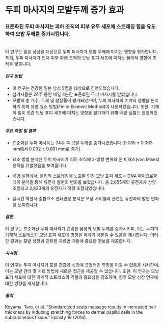 # 두피 마사지의 모발두께 증가 효과

### 표준화된 두피 마사지는 피하 조직의 피부 유두 세포에 스트레칭 힘을 유도하여 모발 두께를 증가시킵니다.   
　   
이 연구는 일본 남성을 대상으로 두피 마사지가 모발 두께에 미치는 영향을 평가합니다. 특히, 두피 마사지가 인체 피부 아래 조직의 모낭 표피 세포에 미치는 물리적 영향에 초점을 맞춥니다.

#### ***연구 방법***

 - 이 연구는 건강한 일본 남성 9명을 대상으로 진행되었습니다. 
 - 참가자들은 24주 동안 매일 4분간 표준화된 두피 마사지를 받았습니다. 
 - 모발의 총 개수, 두께 및 성장률이 평가되었으며, 두피 마사지의 기계적 영향을 분석하기 위해 유한 요소 방법(Finite Element Method)이 사용되었습니다. 또한, 기계적 힘이 인간 모낭 표피 세포에 미치는 영향을 평가하기 위해 배양 실험도 진행되었습니다.

#### ***주요 측정 및 결과***
 - 표준화된 두피 마사지는 24주 후 모발 두께를 증가시켰습니다 (0.085 ± 0.003 mm에서 0.092 ± 0.001 mm로 증가).
 
 - 요소 방법 분석은 두피 마사지가 피하 조직에 z-방향 변위와 폰 미제스(von Mises) 응력을 유발했음을 보여줍니다.
 
 - 배양 실험에서, 물리적 스트레칭에 노출된 인간 모낭 표피 세포는 DNA 마이크로어레이 분석을 통해 유전자 발현의 변화를 보였습니다. 총 2,655개의 유전자가 상향 조절되고 2,823개의 유전자가 하향 조절되었습니다.
 
 - 실시간 역전사 중합효소 연쇄반응 분석은 모낭 사이클과 관련된 유전자의 발현 변화를 보여줍니다.
 
#### ***결론***     
이 연구는 표준화된 두피 마사지가 건강한 남성의 모발 두께를 증가시키며, 이는 두피의 기계적 스트레스가 모낭 표피 세포에 영향을 미치기 때문일 수 있음을 제시합니다. 이러한 결과는 모발 성장과 관련된 치료법 개발에 중요한 정보를 제공합니다.

#### ***시사점***     
이 연구는 두피 마사지가 모발 건강과 성장에 긍정적인 영향을 미칠 수 있음을 시사하며, 이는 모발 관리 및 치료 방법에 새로운 접근을 제공할 수 있습니다. 또한, 이 연구는 모낭 표피 세포에 대한 기계적 스트레스의 역할과 중요성을 강조하며, 향후 모발 성장 연구에 대한 방향을 제시합니다.

#### ***출처***    
Koyama, Taro, et al. "Standardized scalp massage results in increased hair thickness by inducing stretching forces to dermal papilla cells in the subcutaneous tissue." Eplasty 16 (2016).
<!--stackedit_data:
eyJoaXN0b3J5IjpbLTEwMjUzMzkxNzksLTg0ODk1Mzc2Ml19
-->